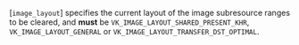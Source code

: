 [`image_layout`] specifies the current layout of the image subresource
ranges to be cleared, and  **must**  be
`VK_IMAGE_LAYOUT_SHARED_PRESENT_KHR`,
`VK_IMAGE_LAYOUT_GENERAL` or
`VK_IMAGE_LAYOUT_TRANSFER_DST_OPTIMAL`.